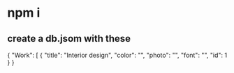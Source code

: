  # npm i 

## create a db.jsom with these   
  
{
  "Work": [ 
    { 
      "title": "Interior design", 
      "color": "", 
      "photo": "",
      "font": "",
      "id": 1  
       } 
}
